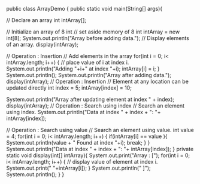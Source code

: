 public class ArrayDemo {
 public static void main(String[] args){
 
 // Declare an array 
 int intArray[];
 
 // Initialize an array of 8 int
 // set aside memory of 8 int 
 intArray = new int[8];
 System.out.println("Array before adding data.");
 // Display elements of an array.
 display(intArray); 
 
 // Operation : Insertion 
 // Add elements in the array 
 for(int i = 0; i< intArray.length; i++)
 {
 // place value of i at index i. 
 System.out.println("Adding "+i+" at index "+i);
 intArray[i] = i;
 } 
 System.out.println();
 System.out.println("Array after adding data.");
 display(intArray);
 // Operation : Insertion 
 // Element at any location can be updated directly 
 int index = 5;
 intArray[index] = 10;
 
 System.out.println("Array after updating element at index " + index);
 display(intArray);
 // Operation : Search using index
 // Search an element using index.
 System.out.println("Data at index " + index + ": "+ intArray[index]);
 
 // Operation : Search using value
 // Search an element using value.
 int value = 4;
 for(int i = 0; i< intArray.length; i++)
 {
 if(intArray[i] == value ){
 System.out.println(value + " Found at index "+i);
 break;
 }
 } 
 System.out.println("Data at index " + index + ": "+ intArray[index]);
 }
 private static void display(int[] intArray){
 System.out.print("Array : [");
 for(int i = 0; i< intArray.length; i++)
 {
 // display value of element at index i. 
 System.out.print(" "+intArray[i]);
 }
 System.out.println(" ]");
 System.out.println();
 }
}
